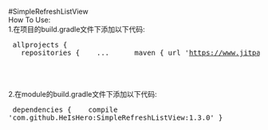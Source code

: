 #SimpleRefreshListView<br/>
How To Use:<br/>
  1.在项目的build.gradle文件下添加以下代码:
    <pre>
      	allprojects {
	&nbsp;&nbsp;&nbsp;repositories {
	&nbsp;&nbsp;&nbsp;...
	&nbsp;&nbsp;&nbsp;&nbsp;&nbsp;maven { url 'https://www.jitpack.io' }
	&nbsp;&nbsp;&nbsp;}
	}
    </pre><br/><br/><br/>
  2.在module的build.gradle文件下添加以下代码:<br/>
     <pre>
     		dependencies {
	        &nbsp;&nbsp;&nbsp;compile 'com.github.HeIsHero:SimpleRefreshListView:1.3.0'
	}


